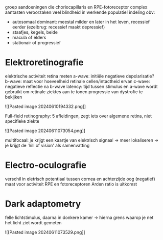 groep aandoeningen die choriocapillaris en RPE-fotoreceptor complex aantasten
veroorzaken veel blindheid in werkende populatie!
indeling obv:
- autosomaal dominant: meestal milder en later in het leven, recessief eerder (ezelbrug: recessief maakt depressief)
- staafjes, kegels, beide 
- macula of elders
- stationair of progressief

# Elektroretinografie
elektrische activiteit retina meten
a-wave: initiële negatieve depolarisatie?
b-wave: maat voor hoeveelheid retinale cellen/intactheid ervan
c-wave: negatieve reflectie na b-wave
latency: tijd tussen stimulus en a-wave
wordt gebruikt om retinale ziektes aan te tonen
progressie van dystrofie te bekijken

![[Pasted image 20240610194332.png]]

Full-field retinography: 5 afleidingen, zegt iets over algemene retina, niet specifieke ziekte

![[Pasted image 20240611073054.png]]

multifocaal: je krijgt een kaartje van elektrisch signaal -> meer lokaliseren -> je krijgt de 'hill of vision' als samenvatting

# Electro-oculografie
verschil in eletrisch potentiaal tussen cornea en achterzijde oog (negatief)
maat voor activiteit RPE en fotoreceptoren
Arden ratio is uitkomst

# Dark adaptometry
felle lichtstimulus, daarna in donkere kamer -> hierna grens waarop je net het licht ziet wordt gemeten

![[Pasted image 20240611073529.png]]